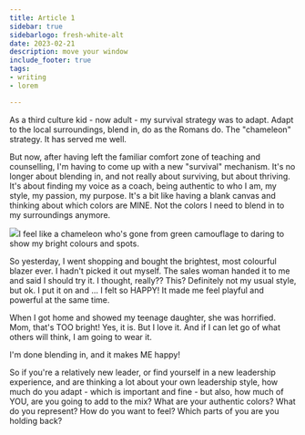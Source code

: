 ```yaml
---
title: Article 1
sidebar: true
sidebarlogo: fresh-white-alt
date: 2023-02-21
description: move your window
include_footer: true
tags:
- writing
- lorem

---
```

As a third culture kid - now adult - my survival strategy was to adapt. Adapt to the local surroundings, blend in, do as the Romans do. The "chameleon" strategy. It has served me well.

But now, after having left the familiar comfort zone of teaching and counselling, I'm having to come up with a new "survival" mechanism. It's no longer about blending in, and not really about surviving, but about thriving. It's about finding my voice as a coach, being authentic to who I am, my style, my passion, my purpose. It's a bit like having a blank canvas and thinking about which colors are MINE. Not the colors I need to blend in to my surroundings anymore.

<img src="/images/karin/posts/karin.jpg" class="is-pulled-left mr-5 is-3 column">I feel like a chameleon who's gone from green camouflage to daring to show my bright colours and spots.

So yesterday, I went shopping and bought the brightest, most colourful blazer ever. I hadn't picked it out myself. The sales woman handed it to me and said I should try it. I thought, really?? This? Definitely not my usual style, but ok. I put it on and ... I felt so HAPPY! It made me feel playful and powerful at the same time.

When I got home and showed my teenage daughter, she was horrified. Mom, that's TOO bright! Yes, it is. But I love it. And if I can let go of what others will think, I am going to wear it.

I'm done blending in, and it makes ME happy!

So if you're a relatively new leader, or find yourself in a new leadership experience, and are thinking a lot about your own leadership style, how much do you adapt - which is important and fine - but also, how much of YOU, are you going to add to the mix?
What are your authentic colors? What do you represent? How do you want to feel? Which parts of you are you holding back?
